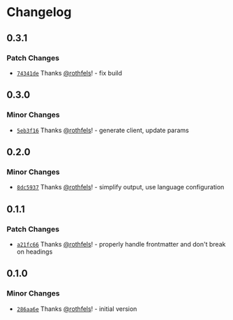 # Changelog

## 0.3.1

### Patch Changes

- [`74341de`](https://github.com/foundation-ui/vscode-glass/commit/74341dec6062236a7798093bac8bc199c2b7f88f) Thanks [@rothfels](https://github.com/rothfels)! - fix build

## 0.3.0

### Minor Changes

- [`5eb3f16`](https://github.com/foundation-ui/vscode-glass/commit/5eb3f16aa1c1e8d2f130271b1b7a398ae4e09933) Thanks [@rothfels](https://github.com/rothfels)! - generate client, update params

## 0.2.0

### Minor Changes

- [`8dc5937`](https://github.com/foundation-ui/vscode-glass/commit/8dc59379a1cf69a6aba4fd68f2ae10a4c47b03bb) Thanks [@rothfels](https://github.com/rothfels)! - simplify output, use language configuration

## 0.1.1

### Patch Changes

- [`a21fc66`](https://github.com/foundation-ui/vscode-glass/commit/a21fc66f8fdfc44fd2677e8b92567dbe5e48f61c) Thanks [@rothfels](https://github.com/rothfels)! - properly handle frontmatter and don't break on headings

## 0.1.0

### Minor Changes

- [`286aa6e`](https://github.com/foundation-ui/vscode-glass/commit/286aa6ef9a5dc858f19e45a64acc4af8c830efe0) Thanks [@rothfels](https://github.com/rothfels)! - initial version

